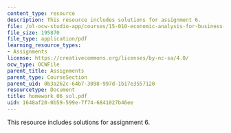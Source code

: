 ```yaml
---
content_type: resource
description: This resource includes solutions for assignment 6.
file: /ol-ocw-studio-app/courses/15-010-economic-analysis-for-business-decisions-fall-2004/1648af200b59599e7f746841027b46ee_homework_06_sol.pdf
file_size: 195870
file_type: application/pdf
learning_resource_types:
- Assignments
license: https://creativecommons.org/licenses/by-nc-sa/4.0/
ocw_type: OCWFile
parent_title: Assignments
parent_type: CourseSection
parent_uid: 0b3a262c-64b7-3098-997d-1b17e3557120
resourcetype: Document
title: homework_06_sol.pdf
uid: 1648af20-0b59-599e-7f74-6841027b46ee
---
```

This resource includes solutions for assignment 6.